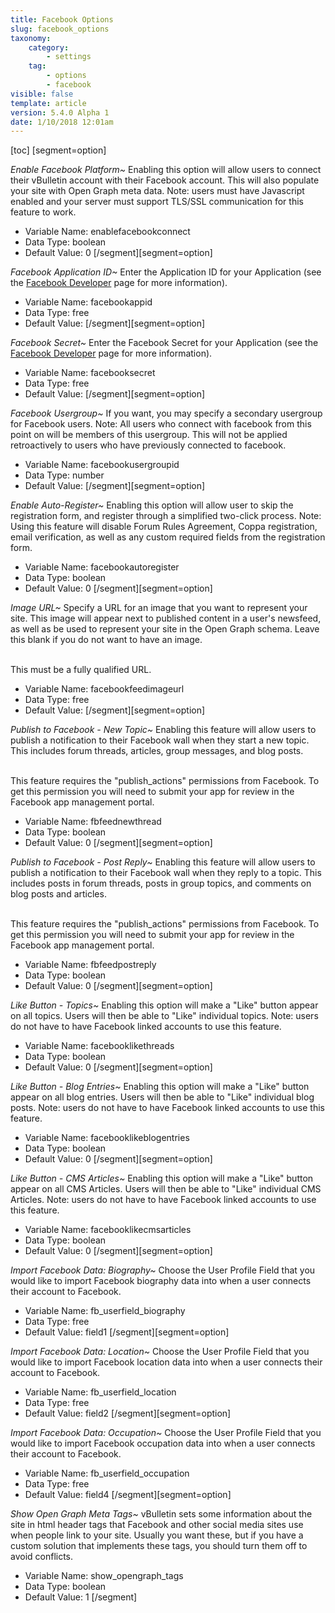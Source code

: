 ```yaml
---
title: Facebook Options
slug: facebook_options
taxonomy:
    category:
        - settings
    tag:
        - options
        - facebook
visible: false
template: article
version: 5.4.0 Alpha 1
date: 1/10/2018 12:01am
---
```


[toc]
[segment=option]

*Enable Facebook Platform~*
Enabling this option will allow users to connect their vBulletin account with their Facebook account. This will also populate your site with Open Graph meta data. Note: users must have Javascript enabled and your server must support TLS/SSL communication for this feature to work.



- Variable Name: enablefacebookconnect
- Data Type: boolean
- Default Value: 0
[/segment][segment=option]

*Facebook Application ID~*
Enter the Application ID for your Application (see the <a href="http://www.facebook.com/developers/" target="_blank">Facebook Developer</a> page for more information).



- Variable Name: facebookappid
- Data Type: free
- Default Value: 
[/segment][segment=option]

*Facebook Secret~*
Enter the Facebook Secret for your Application (see the <a href="http://www.facebook.com/developers/" target="_blank">Facebook Developer</a> page for more information).



- Variable Name: facebooksecret
- Data Type: free
- Default Value: 
[/segment][segment=option]

*Facebook Usergroup~*
If you want, you may specify a secondary usergroup for Facebook users. Note: All users who connect with facebook from this point on will be members of this usergroup. This will not be applied retroactively to users who have previously connected to facebook.



- Variable Name: facebookusergroupid
- Data Type: number
- Default Value: 
[/segment][segment=option]

*Enable Auto-Register~*
Enabling this option will allow user to skip the registration form, and register through a simplified two-click process. Note: Using this feature will disable Forum Rules Agreement, Coppa registration, email verification, as well as any custom required fields from the registration form.



- Variable Name: facebookautoregister
- Data Type: boolean
- Default Value: 0
[/segment][segment=option]

*Image URL~*
Specify a URL for an image that you want to represent your site. This image will appear next to published content in a user's newsfeed, as well as be used to represent your site in the Open Graph schema. Leave this blank if you do not want to have an image.<br/><br/>

This  must be a fully qualified URL.



- Variable Name: facebookfeedimageurl
- Data Type: free
- Default Value: 
[/segment][segment=option]

*Publish to Facebook - New Topic~*
Enabling this feature will allow users to publish a notification to their Facebook wall when they start a new topic.  This includes forum threads, articles, group messages, and blog posts.<br/><br/>

This feature requires the "publish_actions" permissions from Facebook.  To get this permission you will need to submit your app for review in the Facebook app management portal.



- Variable Name: fbfeednewthread
- Data Type: boolean
- Default Value: 0
[/segment][segment=option]

*Publish to Facebook - Post Reply~*
Enabling this feature will allow users to publish a notification to their Facebook wall when they reply to a topic.  This includes posts in forum threads, posts in group topics, and comments on blog posts and articles.<br/><br/>

This feature requires the "publish_actions" permissions from Facebook.  To get this permission you will need to submit your app for review in the Facebook app management portal.



- Variable Name: fbfeedpostreply
- Data Type: boolean
- Default Value: 0
[/segment][segment=option]

*Like Button - Topics~*
Enabling this option will make a "Like" button appear on all topics. Users will then be able to "Like" individual topics. Note: users do not have to have Facebook linked accounts to use this feature.



- Variable Name: facebooklikethreads
- Data Type: boolean
- Default Value: 0
[/segment][segment=option]

*Like Button - Blog Entries~*
Enabling this option will make a "Like" button appear on all blog entries. Users will then be able to "Like" individual blog posts. Note: users do not have to have Facebook linked accounts to use this feature.



- Variable Name: facebooklikeblogentries
- Data Type: boolean
- Default Value: 0
[/segment][segment=option]

*Like Button - CMS Articles~*
Enabling this option will make a "Like" button appear on all CMS Articles. Users will then be able to "Like" individual CMS Articles. Note: users do not have to have Facebook linked accounts to use this feature.



- Variable Name: facebooklikecmsarticles
- Data Type: boolean
- Default Value: 0
[/segment][segment=option]

*Import Facebook Data: Biography~*
Choose the User Profile Field that you would like to import Facebook biography data into when a user connects their account to Facebook.



- Variable Name: fb_userfield_biography
- Data Type: free
- Default Value: field1
[/segment][segment=option]

*Import Facebook Data: Location~*
Choose the User Profile Field that you would like to import Facebook location data into when a user connects their account to Facebook.



- Variable Name: fb_userfield_location
- Data Type: free
- Default Value: field2
[/segment][segment=option]

*Import Facebook Data: Occupation~*
Choose the User Profile Field that you would like to import Facebook occupation data into when a user connects their account to Facebook.



- Variable Name: fb_userfield_occupation
- Data Type: free
- Default Value: field4
[/segment][segment=option]

*Show Open Graph Meta Tags~*
vBulletin sets some information about the site in html header tags that Facebook and other social media sites use when people link to your site.  Usually you want these, but if you have a custom solution that implements these tags, you should turn them off to avoid conflicts.



- Variable Name: show_opengraph_tags
- Data Type: boolean
- Default Value: 1
[/segment]